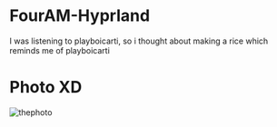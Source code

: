 # FourAM-Hyprland
I was listening to playboicarti, so i thought about making a rice which reminds me of playboicarti
# Photo XD
![thephoto](https://github.com/Tryware/FourAM-Hyprland/assets/82564850/df44a526-dc83-4014-8117-3333ea7a3cf2)
